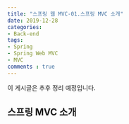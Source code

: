 ```yaml
---
title: "스프링 웹 MVC-01.스프링 MVC 소개"
date: 2019-12-28
categories: 
- Back-end
tags:
- Spring 
- Spring Web MVC
- MVC
comments : true
---
```


이 게시글은 추후 정리 예정입니다. 
## 스프링 MVC 소개
